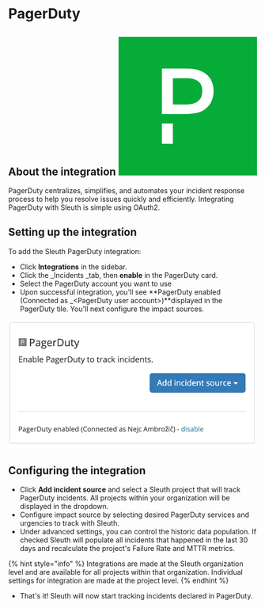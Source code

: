 # PagerDuty

## About the integration <img src="../../.gitbook/assets/pagerduty-logo.png" alt="" data-size="line">

PagerDuty centralizes, simplifies, and automates your incident response process to help you resolve issues quickly and efficiently. Integrating PagerDuty with Sleuth is simple using OAuth2.

## Setting up the integration

To add the Sleuth PagerDuty integration:

* Click **Integrations** in the sidebar.
* Click the \_Incidents \_tab, then **enable** in the PagerDuty card.
* Select the PagerDuty account you want to use
* Upon successful integration, you'll see **PagerDuty enabled (Connected as \_\<PagerDuty user account>)**displayed in the PagerDuty tile. You'll next configure the impact sources.

![](<../../.gitbook/assets/screenshot-2021-10-05-at-15.10.07 (1) (1).png>)

## Configuring the integration

* Click **Add incident source** and select a Sleuth project that will track PagerDuty incidents. All projects within your organization will be displayed in the dropdown.
* Configure impact source by selecting desired PagerDuty services and urgencies to track with Sleuth.
* Under advanced settings, you can control the historic data population. If checked Sleuth will populate all incidents that happened in the last 30 days and recalculate the project's Failure Rate and MTTR metrics.

{% hint style="info" %}
Integrations are made at the Sleuth organization level and are available for all projects within that organization. Individual settings for integration are made at the project level.
{% endhint %}

* That's it! Sleuth will now start tracking incidents declared in PagerDuty.
